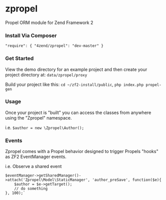 zpropel
==========

Propel ORM module for Zend Framework 2

### Install Via Composer

`"require": { "4zend/zpropel": "dev-master" }`

### Get Started

View the demo directory for an example project and then create your project directory at: `data/zpropel/proxy`

Build your project like this: `cd ~/zf2-install/public`, `php index.php propel-gen`

### Usage

Once your project is "built" you can access the classes from anywhere using the "Zpropel" namespace. 

i.e. `$author = new \Zpropel\Author();`

### Events

Zpropel comes with a Propel behavior designed to trigger Propels "hooks" as ZF2 EventManager events.

i.e. Observe a shared event

    $eventManager->getSharedManager()->attach('Zpropel\Model\StaticManager', 'author_preSave', function($e){
        $author = $e->getTarget();
        // do something
    }, 100);`
